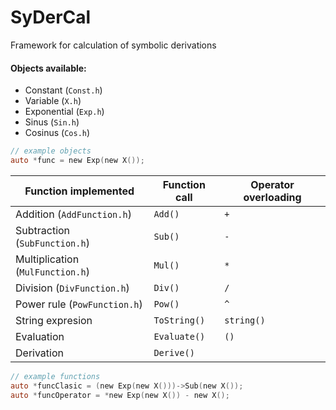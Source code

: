 # SyDerCal
Framework for calculation of symbolic derivations

#### Objects available:
- Constant (`Const.h`)
- Variable (`X.h`)
- Exponential (`Exp.h`)
- Sinus (`Sin.h`)
- Cosinus (`Cos.h`)

```objectivec
// example objects
auto *func = new Exp(new X());
```

Function implemented | Function call | Operator overloading
------------ | ------------- | ------------
Addition (`AddFunction.h`) | `Add()` | `+`
Subtraction (`SubFunction.h`) | `Sub()` | `-`
Multiplication (`MulFunction.h`) | `Mul()` | `*`
Division (`DivFunction.h`) | `Div()` | `/`
Power rule (`PowFunction.h`) | `Pow()` | `^`
String expresion | `ToString()` | `string()`
Evaluation | `Evaluate()` | `()`
Derivation | `Derive()` | 

```objectivec
// example functions
auto *funcClasic = (new Exp(new X()))->Sub(new X());
auto *funcOperator = *new Exp(new X()) - new X(); 
```